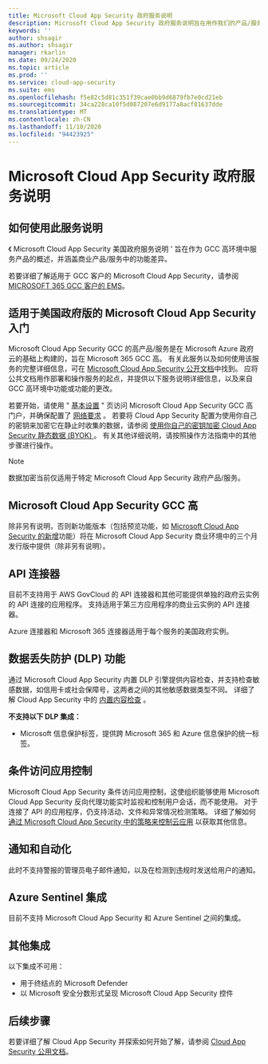 ```yaml
---
title: Microsoft Cloud App Security 政府服务说明
description: Microsoft Cloud App Security 政府服务说明旨在用作我们的产品/服务的概述
keywords: ''
author: shsagir
ms.author: shsagir
manager: rkarlin
ms.date: 09/24/2020
ms.topic: article
ms.prod: ''
ms.service: cloud-app-security
ms.suite: ems
ms.openlocfilehash: f5e82c5d81c351f39cae0bb9d6879fb7e0cd21eb
ms.sourcegitcommit: 34ca228ca10f5d087207e6d9177a8acf81637dde
ms.translationtype: MT
ms.contentlocale: zh-CN
ms.lasthandoff: 11/10/2020
ms.locfileid: "94423925"
---
```

# <a name="microsoft-cloud-app-security-government-service-description"></a>Microsoft Cloud App Security 政府服务说明

## <a name="how-to-use-this-service-description"></a>如何使用此服务说明

《 Microsoft Cloud App Security 美国政府服务说明 ' 旨在作为 GCC 高环境中服务产品的概述，并涵盖商业产品/服务中的功能差异。

若要详细了解适用于 GCC 客户的 Microsoft Cloud App Security，请参阅 [MICROSOFT 365 GCC 客户的 EMS](ems-govt-service-description.md#ems-for-us-gcc-high-and-dod-customers)。

## <a name="getting-started-with-microsoft-cloud-app-security-for-us-government-gcc-high"></a>适用于美国政府版的 Microsoft Cloud App Security 入门

Microsoft Cloud App Security GCC 的高产品/服务是在 Microsoft Azure 政府云的基础上构建的，旨在 Microsoft 365 GCC 高。 有关此服务以及如何使用该服务的完整详细信息，可在 [Microsoft Cloud App Security 公开文档](/cloud-app-security/)中找到。 应将公共文档用作部署和操作服务的起点，并提供以下服务说明详细信息，以及来自 GCC 高环境中功能或功能的更改。

若要开始，请使用 " [基本设置](/cloud-app-security/general-setup) " 页访问 Microsoft Cloud App Security GCC 高门户，并确保配置了 [网络要求](/cloud-app-security/network-requirements) 。 若要将 Cloud App Security 配置为使用你自己的密钥来加密它在静止时收集的数据，请参阅 [使用你自己的密钥加密 Cloud App Security 静态数据 (BYOK) ](ems-cloud-app-security-govt-service-byok.md)。 有关其他详细说明，请按照操作方法指南中的其他步骤进行操作。

> [!NOTE]
> 数据加密当前仅适用于特定 Microsoft Cloud App Security 政府产品/服务。

## <a name="feature-variations-in-microsoft-cloud-app-security-gcc-high"></a>Microsoft Cloud App Security GCC 高

除非另有说明，否则新功能版本（包括预览功能，如 [Microsoft Cloud App Security 的新增](/cloud-app-security/release-notes)功能）将在 Microsoft Cloud App Security 商业环境中的三个月发行版中提供（除非另有说明）。

## <a name="api-connector"></a>API 连接器

目前不支持用于 AWS GovCloud 的 API 连接器和其他可能提供单独的政府云实例的 API 连接的应用程序。 支持适用于第三方应用程序的商业云实例的 API 连接器。

Azure 连接器和 Microsoft 365 连接器适用于每个服务的美国政府实例。

## <a name="data-loss-prevention-dlp-features"></a>数据丢失防护 (DLP) 功能

通过 Microsoft Cloud App Security 内置 DLP 引擎提供内容检查，并支持检查敏感数据，如信用卡或社会保障号，这两者之间的其他敏感数据类型不同。 详细了解 Cloud App Security 中的 [内置内容检查](/cloud-app-security/content-inspection-built-in) 。

**不支持以下 DLP 集成：**

- Microsoft 信息保护标签，提供跨 Microsoft 365 和 Azure 信息保护的统一标签。

## <a name="conditional-access-app-control"></a>条件访问应用控制

Microsoft Cloud App Security 条件访问应用控制，这使组织能够使用 Microsoft Cloud App Security 反向代理功能实时监视和控制用户会话，而不能使用。
对于连接了 API 的应用程序，仍支持活动、文件和异常情况检测策略。 详细了解如何 [通过 Microsoft Cloud App Security 中的策略来控制云应用](/cloud-app-security/control-cloud-apps-with-policies) 以获取其他信息。

## <a name="notifications-and-automation"></a>通知和自动化

此时不支持警报的管理员电子邮件通知，以及在检测到违规时发送给用户的通知。

## <a name="azure-sentinel-integration"></a>Azure Sentinel 集成

目前不支持 Microsoft Cloud App Security 和 Azure Sentinel 之间的集成。

## <a name="other-integrations"></a>其他集成

以下集成不可用：

- 用于终结点的 Microsoft Defender
- 以 Microsoft 安全分数形式呈现 Microsoft Cloud App Security 控件

## <a name="next-steps"></a>后续步骤

若要详细了解 Cloud App Security 并探索如何开始了解，请参阅 [Cloud App Security 公用文档](/cloud-app-security/)。